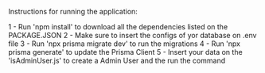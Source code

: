 Instructions for running the application:

1 - Run 'npm install' to download all the dependencies listed on the PACKAGE.JSON
2 - Make sure to insert the configs of yor database on .env file
3 - Run 'npx prisma migrate dev' to run the migrations
4 - Run 'npx prisma generate' to update the Prisma Client
5 - Insert your data on the 'isAdminUser.js' to create a Admin User and the run the command

